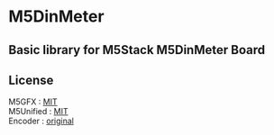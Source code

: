 
# M5DinMeter

## Basic library for M5Stack M5DinMeter Board 


License
----------------
M5GFX : [MIT](https://github.com/m5stack/M5GFX/blob/master/LICENSE)  
M5Unified : [MIT](https://github.com/m5stack/M5Unified/blob/master/LICENSE)  
Encoder : [original](src/utility/Encoder.h)  

